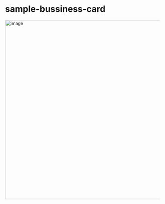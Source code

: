 # sample-bussiness-card
<img width="583" alt="image" src="https://github.com/user-attachments/assets/17c49108-1f6e-4018-a4ea-dc45dd81a23c">
